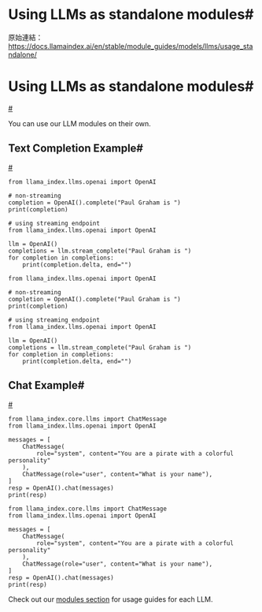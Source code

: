 # Using LLMs as standalone modules#

原始連結：https://docs.llamaindex.ai/en/stable/module_guides/models/llms/usage_standalone/

# Using LLMs as standalone modules#

[#](https://docs.llamaindex.ai/en/stable/module_guides/models/llms/usage_standalone/#using-llms-as-standalone-modules)

You can use our LLM modules on their own.

## Text Completion Example#

[#](https://docs.llamaindex.ai/en/stable/module_guides/models/llms/usage_standalone/#text-completion-example)

```
from llama_index.llms.openai import OpenAI

# non-streaming
completion = OpenAI().complete("Paul Graham is ")
print(completion)

# using streaming endpoint
from llama_index.llms.openai import OpenAI

llm = OpenAI()
completions = llm.stream_complete("Paul Graham is ")
for completion in completions:
    print(completion.delta, end="")
```

```
from llama_index.llms.openai import OpenAI

# non-streaming
completion = OpenAI().complete("Paul Graham is ")
print(completion)

# using streaming endpoint
from llama_index.llms.openai import OpenAI

llm = OpenAI()
completions = llm.stream_complete("Paul Graham is ")
for completion in completions:
    print(completion.delta, end="")
```

## Chat Example#

[#](https://docs.llamaindex.ai/en/stable/module_guides/models/llms/usage_standalone/#chat-example)

```
from llama_index.core.llms import ChatMessage
from llama_index.llms.openai import OpenAI

messages = [
    ChatMessage(
        role="system", content="You are a pirate with a colorful personality"
    ),
    ChatMessage(role="user", content="What is your name"),
]
resp = OpenAI().chat(messages)
print(resp)
```

```
from llama_index.core.llms import ChatMessage
from llama_index.llms.openai import OpenAI

messages = [
    ChatMessage(
        role="system", content="You are a pirate with a colorful personality"
    ),
    ChatMessage(role="user", content="What is your name"),
]
resp = OpenAI().chat(messages)
print(resp)
```

Check out our [modules section](https://docs.llamaindex.ai/en/stable/module_guides/models/llms/modules/) for usage guides for each LLM.

